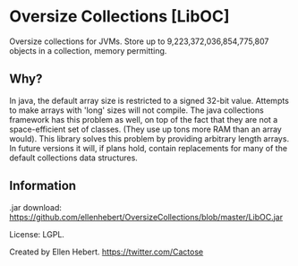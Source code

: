 Oversize Collections [LibOC]
============================
Oversize collections for JVMs. Store up to 9,223,372,036,854,775,807 objects in a collection, memory permitting.


Why?
----
In java, the default array size is restricted to a signed 32-bit value. Attempts to make arrays with 'long' sizes will not compile.
The java collections framework has this problem as well, on top of the fact that they are not a space-efficient set of classes. (They use up tons more RAM than an array would).
This library solves this problem by providing arbitrary length arrays. In future versions it will, if plans hold, contain replacements for many of the default collections data structures.


Information
-----------

.jar download: https://github.com/ellenhebert/OversizeCollections/blob/master/LibOC.jar


License: LGPL.


Created by Ellen Hebert.
https://twitter.com/Cactose
